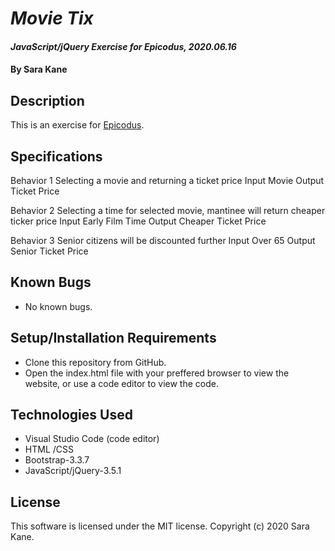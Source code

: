 # _Movie Tix_

#### _JavaScript/jQuery Exercise for Epicodus, 2020.06.16_

#### By **Sara Kane**

## Description
This is an exercise for [Epicodus](https://www.epicodus.com/).  

## Specifications
Behavior 1
Selecting a movie and returning a ticket price
Input
Movie
Output
Ticket Price

Behavior 2
Selecting a time for selected movie, mantinee will return cheaper ticker price
Input
Early Film Time
Output
Cheaper Ticket Price

Behavior 3
Senior citizens will be discounted further
Input
Over 65
Output
Senior Ticket Price

## Known Bugs
* No known bugs.   

## Setup/Installation Requirements
* Clone this repository from GitHub.
* Open the index.html file with your preffered browser to view the website, or use a code editor to view the code.

## Technologies Used
* Visual Studio Code (code editor)
* HTML /CSS
* Bootstrap-3.3.7
* JavaScript/jQuery-3.5.1

## License
This software is licensed under the MIT license. Copyright (c) 2020 Sara Kane.